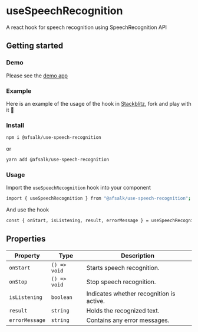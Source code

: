 # useSpeechRecognition
A react hook for speech recognition using SpeechRecognition API

## Getting started

### Demo
Please see the [demo app](https://speech-recognition-demo.vercel.app/)

### Example
Here is an example of the usage of the hook in [Stackblitz](https://stackblitz.com/~/github.com/makafsal/speechRecognitionDemo), fork and play with it 🚀

### Install
```sh
npm i @afsalk/use-speech-recognition
```
or 
```sh
yarn add @afsalk/use-speech-recognition
```

### Usage
Import the `useSpeechRecognition` hook into your component

```sh
import { useSpeechRecognition } from "@afsalk/use-speech-recognition";
```

And use the hook

```sh
const { onStart, isListening, result, errorMessage } = useSpeechRecognition();
```

## Properties

| **Property**    | **Type**     | **Description** |
|---------------|------------|----------------|
| `onStart`     | `() => void` | Starts speech recognition. |
| `onStop`     | `() => void` | Stop speech recognition. |
| `isListening` | `boolean` | Indicates whether recognition is active. |
| `result`      | `string` | Holds the recognized text. |
| `errorMessage` | `string` | Contains any error messages. |
